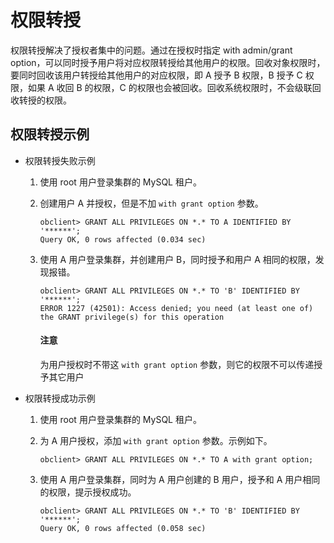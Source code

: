 # 权限转授

权限转授解决了授权者集中的问题。通过在授权时指定 with admin/grant option，可以同时授予用户将对应权限转授给其他用户的权限。回收对象权限时，要同时回收该用户转授给其他用户的对应权限，即 A 授予 B 权限，B 授予 C 权限，如果 A 收回 B 的权限，C 的权限也会被回收。回收系统权限时，不会级联回收转授的权限。

## 权限转授示例

* 权限转授失败示例

   1. 使用 root 用户登录集群的 MySQL 租户。

   2. 创建用户 A 并授权，但是不加 `with grant option` 参数。

      ```shell
      obclient> GRANT ALL PRIVILEGES ON *.* TO A IDENTIFIED BY '******';
      Query OK, 0 rows affected (0.034 sec)
      ```

   3. 使用 A 用户登录集群，并创建用户 B，同时授予和用户 A 相同的权限，发现报错。

      ```shell
      obclient> GRANT ALL PRIVILEGES ON *.* TO 'B' IDENTIFIED BY '******';
      ERROR 1227 (42501): Access denied; you need (at least one of) the GRANT privilege(s) for this operation
      ```

      <main id="notice" type='notice'>
         <h4>注意</h4>
         <p>为用户授权时不带这 <code>with grant option</code> 参数，则它的权限不可以传递授予其它用户</p>
      </main>

* 权限转授成功示例

   1. 使用 root 用户登录集群的 MySQL 租户。

   2. 为 A 用户授权，添加 `with grant option` 参数。示例如下。

      ```shell
      obclient> GRANT ALL PRIVILEGES ON *.* TO A with grant option;
      ```

   3. 使用 A 用户登录集群，同时为 A 用户创建的 B 用户，授予和 A 用户相同的权限，提示授权成功。

      ```shell
      obclient> GRANT ALL PRIVILEGES ON *.* TO 'B' IDENTIFIED BY '******';
      Query OK, 0 rows affected (0.058 sec)
      ```
